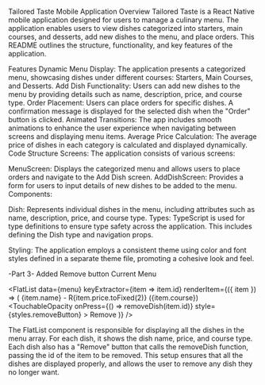 Tailored Taste Mobile Application
Overview
Tailored Taste is a React Native mobile application designed for users to manage a culinary menu. The application enables users to view dishes categorized into starters, main courses, and desserts, add new dishes to the menu, and place orders. This README outlines the structure, functionality, and key features of the application.

Features
Dynamic Menu Display: The application presents a categorized menu, showcasing dishes under different courses: Starters, Main Courses, and Desserts.
Add Dish Functionality: Users can add new dishes to the menu by providing details such as name, description, price, and course type.
Order Placement: Users can place orders for specific dishes. A confirmation message is displayed for the selected dish when the "Order" button is clicked.
Animated Transitions: The app includes smooth animations to enhance the user experience when navigating between screens and displaying menu items.
Average Price Calculation: The average price of dishes in each category is calculated and displayed dynamically.
Code Structure
Screens: The application consists of various screens:

MenuScreen: Displays the categorized menu and allows users to place orders and navigate to the Add Dish screen.
AddDishScreen: Provides a form for users to input details of new dishes to be added to the menu.
Components:

Dish: Represents individual dishes in the menu, including attributes such as name, description, price, and course type.
Types: TypeScript is used for type definitions to ensure type safety across the application. This includes defining the Dish type and navigation props.

Styling: The application employs a consistent theme using color and font styles defined in a separate theme file, promoting a cohesive look and feel.

-Part 3- Added Remove button
<Text style={styles.subHeader}>Current Menu</Text>

<FlatList
  data={menu}
  keyExtractor={item => item.id}
  renderItem={({ item }) => (
    <View style={styles.dishItem}>
      <Text style={styles.dishText}>
        {item.name} - R{item.price.toFixed(2)} ({item.course})
      </Text>
      <TouchableOpacity
        onPress={() => removeDish(item.id)}
        style={styles.removeButton}
      >
        <Text style={styles.removeButtonText}>Remove</Text>
      </TouchableOpacity>
    </View>
  )}
/>

The FlatList component is responsible for displaying all the dishes in the menu array.
For each dish, it shows the dish name, price, and course type.
Each dish also has a "Remove" button that calls the removeDish function, passing the id of the item to be removed.
This setup ensures that all the dishes are displayed properly, and allows the user to remove any dish they no longer want.
